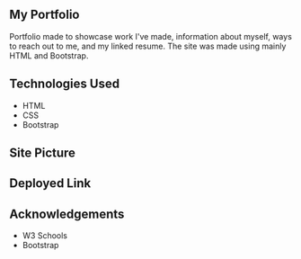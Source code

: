 ## My Portfolio

Portfolio made to showcase work I've made, information about myself, ways to reach out to me, and my linked resume. The site was made using mainly HTML and Bootstrap.

## Technologies Used

* HTML
* CSS
* Bootstrap


## Site Picture


## Deployed Link

## Acknowledgements
* W3 Schools
* Bootstrap